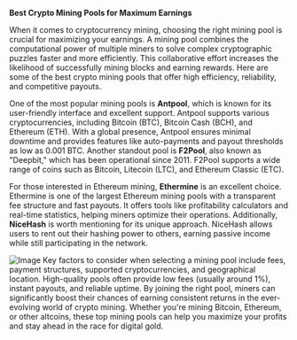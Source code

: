 **Best Crypto Mining Pools for Maximum Earnings**

When it comes to cryptocurrency mining, choosing the right mining pool is crucial for maximizing your earnings. A mining pool combines the computational power of multiple miners to solve complex cryptographic puzzles faster and more efficiently. This collaborative effort increases the likelihood of successfully mining blocks and earning rewards. Here are some of the best crypto mining pools that offer high efficiency, reliability, and competitive payouts.

One of the most popular mining pools is **Antpool**, which is known for its user-friendly interface and excellent support. Antpool supports various cryptocurrencies, including Bitcoin (BTC), Bitcoin Cash (BCH), and Ethereum (ETH). With a global presence, Antpool ensures minimal downtime and provides features like auto-payments and payout thresholds as low as 0.001 BTC. Another standout pool is **F2Pool**, also known as "Deepbit," which has been operational since 2011. F2Pool supports a wide range of coins such as Bitcoin, Litecoin (LTC), and Ethereum Classic (ETC).

For those interested in Ethereum mining, **Ethermine** is an excellent choice. Ethermine is one of the largest Ethereum mining pools with a transparent fee structure and fast payouts. It offers tools like profitability calculators and real-time statistics, helping miners optimize their operations. Additionally, **NiceHash** is worth mentioning for its unique approach. NiceHash allows users to rent out their hashing power to others, earning passive income while still participating in the network.


![Image](https://github.com/user-attachments/assets/31692037-0104-4703-abd1-696b6a7dd41b)
Key factors to consider when selecting a mining pool include fees, payment structures, supported cryptocurrencies, and geographical location. High-quality pools often provide low fees (usually around 1%), instant payouts, and reliable uptime. By joining the right pool, miners can significantly boost their chances of earning consistent returns in the ever-evolving world of crypto mining. Whether you're mining Bitcoin, Ethereum, or other altcoins, these top mining pools can help you maximize your profits and stay ahead in the race for digital gold.